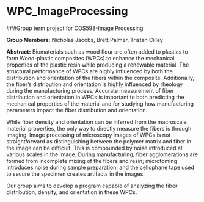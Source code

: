 # WPC_ImageProcessing
###Group term project for COS598-Image Processing

**Group Members:** Nicholas Jacobs, Brett Palmer, Tristan Cilley


**Abstract:**
Biomaterials such as wood flour are often added to plastics to form Wood-plastic composites (WPCs) to enhance the mechanical properties of the plastic resin while producing a renewable material. The structural performance of WPCs are highly influenced by both the distribution and orientation of the fibers within the composite. Additionally, the fiber’s distribution and orientation is highly influenced by rheology during the manufacturing process. Accurate measurement of fiber distribution and orientation in WPCs is important to both predicting the mechanical properties of the material and for studying how manufacturing parameters impact the fiber distribution and orientation.

While fiber density and orientation can be inferred from the macroscale material properties, the only way to directly measure the fibers is through imaging. Image processing of microscopy images of WPCs is not straightforward as distinguishing between the polymer matrix and fiber in the image can be difficult.  This is compounded by noise introduced at various scales in the image. During manufacturing, fiber agglomerations are formed from incomplete mixing of the fibers and resin; microtoming introduces noise during sample preparation; and the cellophane tape used to secure the specimen creates artifacts in the images.

Our group aims to develop a program capable of analyzing the fiber distribution, density, and orientation in these WPCs.
